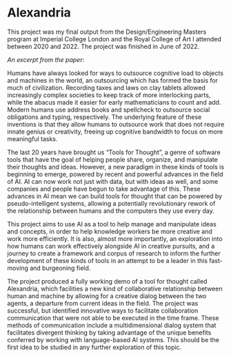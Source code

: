 # Alexandria

This project was my final output from the Design/Engineering Masters program at Imperial College London and the Royal College of Art I attended between 2020 and 2022. The project was finished in June of 2022.

_An excerpt from the paper:_

Humans have always looked for ways to outsource cognitive load to objects and machines in the
world, an outsourcing which has formed the basis for much of civilization. Recording taxes and
laws on clay tablets allowed increasingly complex societies to keep track of more interlocking
parts, while the abacus made it easier for early mathematicians to count and add. Modern humans
use address books and spellcheck to outsource social obligations and typing, respectively. The
underlying feature of these inventions is that they allow humans to outsource work that does not
require innate genius or creativity, freeing up cognitive bandwidth to focus on more meaningful
tasks.

The last 20 years have brought us “Tools for Thought”, a genre of software tools that have the
goal of helping people share, organize, and manipulate their thoughts and ideas. However, a new
paradigm in these kinds of tools is beginning to emerge, powered by recent and powerful advances
in the field of AI. AI can now work not just with data, but with ideas as well, and some companies
and people have begun to take advantage of this. These advances in AI mean we can build tools for
thought that can be powered by pseudo-intelligent systems, allowing a potentially revolutionary
rework of the relationship between humans and the computers they use every day.

This project aims to use AI as a tool to help manage and manipulate ideas and concepts, in
order to help knowledge workers be more creative and work more efficiently. It is also, almost
more importantly, an exploration into how humans can work effectively alongside AI in creative
pursuits, and a journey to create a framework and corpus of research to inform the further
development of these kinds of tools in an attempt to be a leader in this fast-moving and burgeoning
field.

The project produced a fully working demo of a tool for thought called Alexandria, which
facilities a new kind of collaborative relationship between human and machine by allowing for a
creative dialog between the two agents, a departure from current ideas in the field. The project
was successful, but identified innovative ways to facilitate collaboration communication that
were not able to be executed in the time frame. These methods of communication include a
multidimensional dialog system that facilitates divergent thinking by taking advantage of the
unique benefits conferred by working with language-based AI systems. This should be the first idea
to be studied in any further exploration of this topic.
